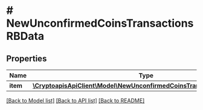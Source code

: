 # # NewUnconfirmedCoinsTransactionsRBData

## Properties

Name | Type | Description | Notes
------------ | ------------- | ------------- | -------------
**item** | [**\CryptoapisApiClient\Model\NewUnconfirmedCoinsTransactionsRBDataItem**](NewUnconfirmedCoinsTransactionsRBDataItem.md) |  |

[[Back to Model list]](../../README.md#models) [[Back to API list]](../../README.md#endpoints) [[Back to README]](../../README.md)
